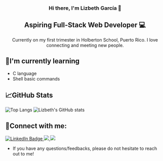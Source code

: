 <h3 align="center"> Hi there, I'm Lizbeth García 👋</h3>

<h2 align="center"> Aspiring Full-Stack Web Developer 💻 </h2>

<p align="center"> Currently on my first trimester in Holberton School, Puerto Rico. I love connecting and meeting new people. </p>

## 🌱I'm currently learning 

- C language
- Shell basic commands

## 📈GitHub Stats

![Top Langs](https://github-readme-stats.vercel.app/api/top-langs/?username=Lizz3108&theme=tokyonight)
![Lizbeth's GitHub stats](https://github-readme-stats.vercel.app/api?username=Lizz3108&theme=tokyonight)

## 🤝Connect with me:
<a align ="left" href="https://www.linkedin.com/in/lizbeth-garcia-53657a22a/">
<img src="https://img.shields.io/badge/LinkedIn-blue?style=for-the-badge&logo=linkedin&logoColor=white" alt="LinkedIn Badge"/>
</a>

<a align ="left" href="mailto: lizbethgarcialebron@gmail.com">

<img src="https://img.shields.io/badge/Gmail-D14836?style=for-the-badge&logo=gmail&logoColor=white">

<a align="left" href="https://www.instagram.com/lizzgarleb/">
<img src="https://img.shields.io/badge/Instagram-E4405F?style=for-the-badge&logo=instagram&logoColor=white"/>
</a>

- If you have any questions/feedbacks, please do not hesitate to reach out to me!
<!---
Lizz3108/Lizz3108 is a ✨ special ✨ repository because its `README.md` (this file) appears on your GitHub profile.
You can click the Preview link to take a look at your changes.
--->
